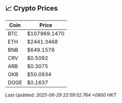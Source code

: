 ## 📈 Crypto Prices

| Coin | Price |
| ---- | ----- |
| BTC | $107969.1470 |
| ETH | $2441.3468 |
| BNB | $649.1576 |
| CRV | $0.5092 |
| ARB | $0.3075 |
| OKB | $50.0934 |
| DOGE | $0.1637 |

_Last Updated: 2025-06-29 22:59:52.764 +0800 HKT_
